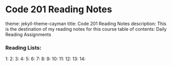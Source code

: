 # Code 201 Reading Notes

theme: jekyll-theme-cayman
title: Code 201 Reading Notes
description: This is the destination of my reading notes for this course
table of contents: Daily Reading Assignments

### Reading Lists:
1:
2: 
3:
4:
5:
6:
7:
8:
9:
10:
11:
12:
13:
14:
